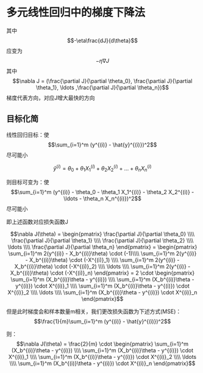 # 多元线性回归中的梯度下降法

其中
$$-\eta\frac{dJ}{d\theta}$$
应变为
$$-\eta\nabla J$$
其中
$$\nabla J = (\frac{\partial J}{\partial \theta_0}, \frac{\partial J}{\partial \theta_1}, \ldots ,\frac{\partial J}{\partial \theta_n})$$
梯度代表方向，对应J增大最快的方向

## 目标化简

线性回归目标：使
$$\sum_{i=1}^m (y^{(i)} - \hat{y}^{(i)})^2$$
尽可能小

$$\hat{y}^{(i)} = \theta_0 + \theta_1 X_1^{(i)} + \theta_2 X_2^{(i)} + \ldots + \theta_n X_n^{(i)}$$

则目标可变为：使
$$\sum_{i=1}^m (y^{(i)} - \theta_0 - \theta_1 X_1^{(i)} - \theta_2 X_2^{(i)} - \ldots -  \theta_n X_n^{(i)})^2$$
尽可能小

即上述函数对应损失函数J

$$\nabla J(\theta) = \begin{pmatrix}
\frac{\partial J}{\partial \theta_0} \\\\
\frac{\partial J}{\partial \theta_1} \\\\
\frac{\partial J}{\partial \theta_2} \\\\
\ldots \\\\
\frac{\partial J}{\partial \theta_n}
\end{pmatrix} =
\begin{pmatrix}
\sum_{i=1}^m 2(y^{(i)} - X_b^{(i)}\theta) \cdot (-1)\\\\
\sum_{i=1}^m 2(y^{(i)} - X_b^{(i)}\theta) \cdot (-X^{(i)}_1) \\\\
\sum_{i=1}^m 2(y^{(i)} - X_b^{(i)}\theta) \cdot (-X^{(i)}_2) \\\\
\ldots \\\\
\sum_{i=1}^m 2(y^{(i)} - X_b^{(i)}\theta) \cdot (-X^{(i)}_n)
\end{pmatrix}
= 2 \cdot \begin{pmatrix}
\sum_{i=1}^m (X_b^{(i)}\theta - y^{(i)}) \\\\
\sum_{i=1}^m (X_b^{(i)}\theta - y^{(i)}) \cdot X^{(i)}_1 \\\\
\sum_{i=1}^m (X_b^{(i)}\theta - y^{(i)}) \cdot X^{(i)}_2 \\\\
\ldots \\\\
\sum_{i=1}^m (X_b^{(i)}\theta - y^{(i)}) \cdot X^{(i)}_n
\end{pmatrix}$$

但是此时梯度会和样本数量m相关，我们更改损失函数为下述方式(MSE)：
$$\frac{1}{m}\sum_{i=1}^m (y^{(i)} - \hat{y}^{(i)})^2$$

则：
$$\nabla J(\theta) = 
\frac{2}{m} \cdot \begin{pmatrix}
\sum_{i=1}^m (X_b^{(i)}\theta - y^{(i)}) \\\\
\sum_{i=1}^m (X_b^{(i)}\theta - y^{(i)}) \cdot X^{(i)}_1 \\\\
\sum_{i=1}^m (X_b^{(i)}\theta - y^{(i)}) \cdot X^{(i)}_2 \\\\
\ldots \\\\
\sum_{i=1}^m (X_b^{(i)}\theta - y^{(i)}) \cdot X^{(i)}_n
\end{pmatrix}$$
